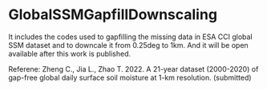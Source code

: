 # GlobalSSMGapfillDownscaling

It includes the codes used to gapfilling the missing data in ESA CCI global SSM dataset and to downcale it from 0.25deg to 1km. And it will be open available  after this work is published.

Referene:
Zheng C., Jia L., Zhao T. 2022. A 21-year dataset (2000-2020) of gap-free global daily surface soil moisture at 1-km resolution. (submitted)

